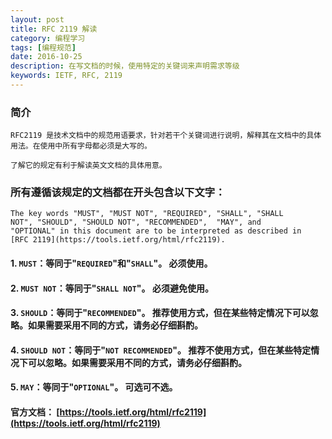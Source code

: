 ```yaml
---
layout: post
title: RFC 2119 解读
category: 编程学习
tags: [编程规范]
date: 2016-10-25
description: 在写文档的时候，使用特定的关键词来声明需求等级
keywords: IETF, RFC, 2119
---
```


### 简介

	RFC2119 是技术文档中的规范用语要求，针对若干个关键词进行说明，解释其在文档中的具体用法。在使用中所有字母都必须是大写的。

	了解它的规定有利于解读英文文档的具体用意。

### 所有遵循该规定的文档都在开头包含以下文字：

	The key words "MUST", "MUST NOT", "REQUIRED", "SHALL", "SHALL
    NOT", "SHOULD", "SHOULD NOT", "RECOMMENDED",  "MAY", and
    "OPTIONAL" in this document are to be interpreted as described in
    [RFC 2119](https://tools.ietf.org/html/rfc2119).

#### 1. `MUST`：等同于"`REQUIRED`"和"`SHALL`"。 必须使用。

#### 2. `MUST NOT`：等同于"`SHALL NOT`"。  必须避免使用。

#### 3. `SHOULD`：等同于"`RECOMMENDED`"。  推荐使用方式，但在某些特定情况下可以忽略。如果需要采用不同的方式，请务必仔细斟酌。

#### 4. `SHOULD NOT`：等同于"`NOT RECOMMENDED`"。 推荐不使用方式，但在某些特定情况下可以忽略。如果需要采用不同的方式，请务必仔细斟酌。

#### 5. `MAY`：等同于"`OPTIONAL`"。 可选可不选。

#### 官方文档： [https://tools.ietf.org/html/rfc2119](https://tools.ietf.org/html/rfc2119)

